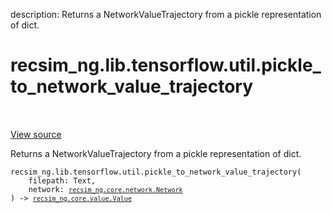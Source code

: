 description: Returns a NetworkValueTrajectory from a pickle representation of
dict.

<div itemscope itemtype="http://developers.google.com/ReferenceObject">
<meta itemprop="name" content="recsim_ng.lib.tensorflow.util.pickle_to_network_value_trajectory" />
<meta itemprop="path" content="Stable" />
</div>

# recsim_ng.lib.tensorflow.util.pickle_to_network_value_trajectory

<!-- Insert buttons and diff -->

<table class="tfo-notebook-buttons tfo-api nocontent" align="left">

</table>

<a target="_blank" href="https://github.com/google-research/recsim_ng/tree/master/recsim_ng/lib/tensorflow/util.py">View
source</a>

Returns a NetworkValueTrajectory from a pickle representation of dict.

<pre class="devsite-click-to-copy prettyprint lang-py tfo-signature-link">
<code>recsim_ng.lib.tensorflow.util.pickle_to_network_value_trajectory(
    filepath: Text,
    network: <a href="../../../../recsim_ng/core/network/Network.md"><code>recsim_ng.core.network.Network</code></a>
) -> <a href="../../../../recsim_ng/core/value/Value.md"><code>recsim_ng.core.value.Value</code></a>
</code></pre>

<!-- Placeholder for "Used in" -->
